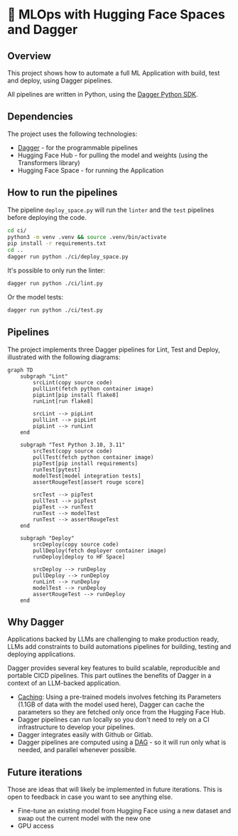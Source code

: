 # 🤗 MLOps with Hugging Face Spaces and Dagger

## Overview

This project shows how to automate a full ML Application with build, test and deploy, using Dagger pipelines.

All pipelines are written in Python, using the [Dagger Python SDK](https://docs.dagger.io/sdk/python).

## Dependencies

The project uses the following technologies:

- [Dagger](https://dagger.io/) - for the programmable pipelines
- Hugging Face Hub - for pulling the model and weights (using the Transformers library)
- Hugging Face Space - for running the Application

## How to run the pipelines

The pipeline `deploy_space.py` will run the `linter` and the `test` pipelines before deploying the code.

```sh
cd ci/
python3 -m venv .venv && source .venv/bin/activate
pip install -r requirements.txt
cd ..
dagger run python ./ci/deploy_space.py
```

It's possible to only run the linter:

```sh
dagger run python ./ci/lint.py
```

Or the model tests:

```sh
dagger run python ./ci/test.py
```

## Pipelines

The project implements three Dagger pipelines for Lint, Test and Deploy, illustrated with the following diagrams:

```mermaid
graph TD
    subgraph "Lint"
        srcLint(copy source code)
        pullLint(fetch python container image)
        pipLint[pip install flake8]
        runLint[run flake8]

        srcLint --> pipLint
        pullLint --> pipLint
        pipLint --> runLint
    end

    subgraph "Test Python 3.10, 3.11"
        srcTest(copy source code)
        pullTest(fetch python container image)
        pipTest[pip install requirements]
        runTest[pytest]
        modelTest[model integration tests]
        assertRougeTest[assert rouge score]

        srcTest --> pipTest
        pullTest --> pipTest
        pipTest --> runTest
        runTest --> modelTest
        runTest --> assertRougeTest
    end

    subgraph "Deploy"
        srcDeploy(copy source code)
        pullDeploy(fetch deployer container image)
        runDeploy[deploy to HF Space]

        srcDeploy --> runDeploy
        pullDeploy --> runDeploy
        runLint --> runDeploy
        modelTest --> runDeploy
        assertRougeTest --> runDeploy
    end
```

## Why Dagger

Applications backed by LLMs are challenging to make production ready, LLMs add constraints to build automations pipelines for building, testing and deploying applications.

Dagger provides several key features to build scalable, reproducible and portable CICD pipelines. This part outlines the benefits of Dagger in a context of an LLM-backed application.

- [Caching](https://docs.dagger.io/635927/quickstart-caching/#use-caching): Using a pre-trained models involves fetching its Parameters (1.1GB of data with the model used here), Dagger can cache the parameters so they are fetched only once from the Hugging Face Hub.
- Dagger pipelines can run locally so you don't need to rely on a CI infrastructure to develop your pipelines.
- Dagger integrates easily with Github or Gitlab.
- Dagger pipelines are computed using a [DAG](https://en.wikipedia.org/wiki/Directed_acyclic_graph) - so it will run only what is needed, and parallel whenever possible.

## Future iterations

Those are ideas that will likely be implemented in future iterations. This is open to feedback in case you want to see anything else.

- Fine-tune an existing model from Hugging Face using a new dataset and swap out the current model with the new one
- GPU access

